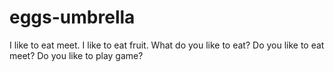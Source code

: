 # eggs-umbrella
I like to eat meet.
I like to eat fruit.
What do you like to eat?
Do you like to eat meet?
Do you like to play game?
